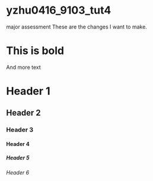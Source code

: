 # yzhu0416_9103_tut4
major assessment
These are the changes I want to make.

# This is bold

And more text
# Header 1
## Header 2
### Header 3
#### Header 4
##### Header 5
###### Header 6